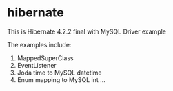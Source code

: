 hibernate
=========

This is Hibernate 4.2.2 final with MySQL Driver example

The examples include:
1. MappedSuperClass
2. EventListener
3. Joda time to MySQL datetime
4. Enum mapping to MySQL int
...

